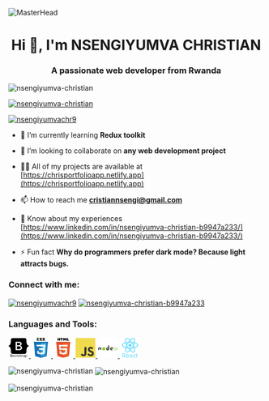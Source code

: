 ![MasterHead](https://www.pramukhdigital.com/wp-content/uploads/2018/07/New-PNC-Animated-Banners.gif)
<h1 align="center">Hi 👋, I'm NSENGIYUMVA CHRISTIAN</h1>
<h3 align="center">A passionate web developer from Rwanda</h3>

<p align="left"> <img src="https://komarev.com/ghpvc/?username=nsengiyumva-christian&label=Profile%20views&color=0e75b6&style=flat" alt="nsengiyumva-christian" /> </p>

<p align="left"> <a href="https://github.com/ryo-ma/github-profile-trophy"><img src="https://github-profile-trophy.vercel.app/?username=nsengiyumva-christian" alt="nsengiyumva-christian" /></a> </p>

<p align="left"> <a href="https://twitter.com/nsengiyumvachr9" target="blank"><img src="https://img.shields.io/twitter/follow/nsengiyumvachr9?logo=twitter&style=for-the-badge" alt="nsengiyumvachr9" /></a> </p>

- 🌱 I’m currently learning **Redux toolkit**

- 👯 I’m looking to collaborate on **any web development project**

- 👨‍💻 All of my projects are available at [https://chrisportfolioapp.netlify.app](https://chrisportfolioapp.netlify.app)

- 📫 How to reach me **cristiannsengi@gmail.com**

- 📄 Know about my experiences [https://www.linkedin.com/in/nsengiyumva-christian-b9947a233/](https://www.linkedin.com/in/nsengiyumva-christian-b9947a233/)

- ⚡ Fun fact **Why do programmers prefer dark mode? Because light attracts bugs.**

<h3 align="left">Connect with me:</h3>
<p align="left">
<a href="https://twitter.com/nsengiyumvachr9" target="blank"><img align="center" src="https://raw.githubusercontent.com/rahuldkjain/github-profile-readme-generator/master/src/images/icons/Social/twitter.svg" alt="nsengiyumvachr9" height="30" width="40" /></a>
<a href="https://linkedin.com/in/nsengiyumva-christian-b9947a233" target="blank"><img align="center" src="https://raw.githubusercontent.com/rahuldkjain/github-profile-readme-generator/master/src/images/icons/Social/linked-in-alt.svg" alt="nsengiyumva-christian-b9947a233" height="30" width="40" /></a>
</p>

<h3 align="left">Languages and Tools:</h3>
<p align="left"> <a href="https://getbootstrap.com" target="_blank" rel="noreferrer"> <img src="https://raw.githubusercontent.com/devicons/devicon/master/icons/bootstrap/bootstrap-plain-wordmark.svg" alt="bootstrap" width="40" height="40"/> </a> <a href="https://www.w3schools.com/css/" target="_blank" rel="noreferrer"> <img src="https://raw.githubusercontent.com/devicons/devicon/master/icons/css3/css3-original-wordmark.svg" alt="css3" width="40" height="40"/> </a> <a href="https://www.w3.org/html/" target="_blank" rel="noreferrer"> <img src="https://raw.githubusercontent.com/devicons/devicon/master/icons/html5/html5-original-wordmark.svg" alt="html5" width="40" height="40"/> </a> <a href="https://developer.mozilla.org/en-US/docs/Web/JavaScript" target="_blank" rel="noreferrer"> <img src="https://raw.githubusercontent.com/devicons/devicon/master/icons/javascript/javascript-original.svg" alt="javascript" width="40" height="40"/> </a> <a href="https://nodejs.org" target="_blank" rel="noreferrer"> <img src="https://raw.githubusercontent.com/devicons/devicon/master/icons/nodejs/nodejs-original-wordmark.svg" alt="nodejs" width="40" height="40"/> </a> <a href="https://reactjs.org/" target="_blank" rel="noreferrer"> <img src="https://raw.githubusercontent.com/devicons/devicon/master/icons/react/react-original-wordmark.svg" alt="react" width="40" height="40"/> </a> </p>

<p><img align="left" src="https://github-readme-stats.vercel.app/api/top-langs?username=nsengiyumva-christian&show_icons=true&locale=en&layout=compact" alt="nsengiyumva-christian" /></p>

<p>&nbsp;<img align="center" src="https://github-readme-stats.vercel.app/api?username=nsengiyumva-christian&show_icons=true&locale=en" alt="nsengiyumva-christian" /></p>

<p><img align="center" src="https://github-readme-streak-stats.herokuapp.com/?user=nsengiyumva-christian&" alt="nsengiyumva-christian" /></p>
